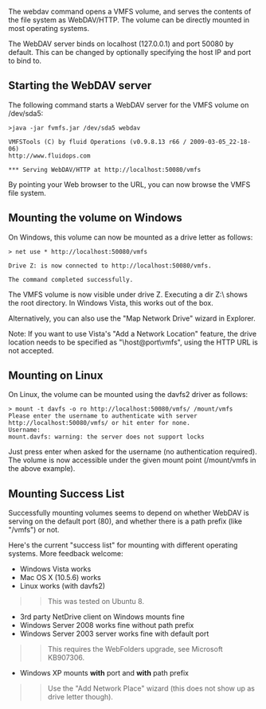 

The webdav command opens a VMFS volume, and serves the contents of the file system as WebDAV/HTTP. The volume can be directly mounted in most operating systems.

The WebDAV server binds on localhost (127.0.0.1) and port 50080 by default. This can be changed by optionally specifying the host IP and port to bind to.

## Starting the WebDAV server ##

The following command starts a WebDAV server for the VMFS volume on /dev/sda5:
```
>java -jar fvmfs.jar /dev/sda5 webdav

VMFSTools (C) by fluid Operations (v0.9.8.13 r66 / 2009-03-05_22-18-06)
http://www.fluidops.com

*** Serving WebDAV/HTTP at http://localhost:50080/vmfs
```

By pointing your Web browser to the URL, you can now browse the VMFS file system.

## Mounting the volume on Windows ##

On Windows, this volume can now be mounted as a drive letter as follows:

```
> net use * http://localhost:50080/vmfs

Drive Z: is now connected to http://localhost:50080/vmfs.

The command completed successfully.
```

The VMFS volume is now visible under drive Z. Executing a dir Z:\ shows the root directory. In Windows Vista, this works out of the box.

Alternatively, you can also use the "Map Network Drive" wizard in Explorer.

Note: If you want to use Vista's "Add a Network Location" feature, the drive location needs to be specified as "\\host@port\vmfs", using the HTTP URL is not accepted.

## Mounting on Linux ##

On Linux, the volume can be mounted using the davfs2 driver as follows:

```
> mount -t davfs -o ro http://localhost:50080/vmfs/ /mount/vmfs
Please enter the username to authenticate with server
http://localhost:50080/vmfs/ or hit enter for none.
Username:
mount.davfs: warning: the server does not support locks
```

Just press enter when asked for the username (no authentication required).
The volume is now accessible under the given mount point (/mount/vmfs in the above example).


## Mounting Success List ##

Successfully mounting volumes seems to depend on whether WebDAV is serving on the default port (80), and whether there is a path prefix (like "/vmfs") or not.

Here's the current "success list" for mounting with different operating systems. More feedback welcome:
  * Windows Vista works
  * Mac OS X (10.5.6) works
  * Linux works (with davfs2)
> > This was tested on Ubuntu 8.
  * 3rd party NetDrive client on Windows mounts fine
  * Windows Server 2008 works fine without path prefix
  * Windows Server 2003 server works fine with default port
> > This requires the WebFolders upgrade, see Microsoft KB907306.
  * Windows XP mounts **with** port and **with** path prefix
> > Use the "Add Network Place" wizard (this does not show up as drive letter though).